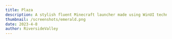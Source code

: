 ```yaml
---
title: Plaza
description: A stylish fluent Minecraft launcher made using WinUI technologies in the fast C# language really pushes the boundary of the platform. A true compliment to any gamer's setup.
thumbnail: /screenshots/emerald.png
date: 2023-4-8
author: RiversideValley
---
```



